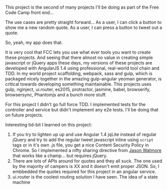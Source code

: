 This project is the second of many projects I'll be doing as part of the  Free Code Camp front end...

The use cases are pretty straight forward... 
As a user, I can click a button to show me a new random quote.
As a user, I can press a button to tweet out a quote.

So, yeah, my app does that.

It is very cool that FCC lets you use what ever tools you want to create these projects. And seeing that there almost no value in creating simple javascript or jQuery apps these days, my versions of these projects are developed with AngularJS 1.4 using professional, real-world tool chain and TDD. In my world project scaffolding, webpack, sass and gulp, which is packaged nicely together in the amazing gulp-angular yeoman generator, is critical towards developing something maintainable. This projects uses gulp, nginject, ui.router, es2015, protractor, jasmine, babel, browserify, browsersync, Phantomjs and a bunch more stuff. 

For this project I didn't go full force TDD. I implemented tests for the controller and service but didn't implement any e2e tests. I'll be doing that on future projects. 

Interesting tid-bit I learned on this project:
1. If you try to lighten up up and use Angular 1.4 jqLite instead of regular jQuery and try to add the regular tweet javascript inline using <code>script</code> tags or in it's own .js file, you get a nice Content Security Policy in Chrome. So I implemented a nifty sharing directive from [Jason Watmore](http://jasonwatmore.com/post/2014/08/01/AngularJS-directives-for-social-sharing-buttons-Facebook-Like-GooglePlus-Twitter-and-Pinterest.aspx) that works like a champ... but requires jQuery. 
2. There are lots of APIs around for quotes and they all suck. The one used by the majority of campers is XX and it doesn't emit proper JSON. So, I embbedded the quotes required for this project in an angular service.
3. ui.router is the coolest routing solution I have seen. The idea of a state machine
